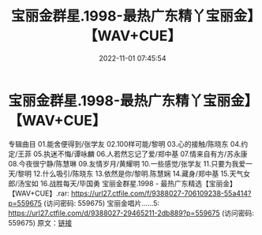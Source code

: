 ﻿---
title: 宝丽金群星.1998-最热广东精丫宝丽金】【WAV+CUE】
date: 2022-11-01 07:45:54
categories: WAV车载音乐、镜像
tags: 华语中文
---
# 宝丽金群星.1998-最热广东精丫宝丽金】【WAV+CUE】

专辑曲目
01.能舍便得到/张学友
02.100样可能/黎明
03.心的接触/陈晓东
04.约定/王菲
05.执迷不悔/谭咏麟
06.人若然忘记了爱/郑中基
07.情来自有方/苏永康
08.今夜很宁静/陈慧琳
09.友情岁月/黄耀明
10.一些感觉/张学友
11.只要为我爱一天/黎明
12.什么吸引/陈晓东
13.依然是你/黎明.陈慧娴
14.藏身/郑中基
15.天气女郎/汤宝如
16.战胜每天/毕国勇
宝丽金群星.1998 - 最热广东精选【宝丽金】【WAV+CUE】.rar: https://url27.ctfile.com/f/9388027-706109238-55a414?p=559675
(访问密码: 559675)
宝丽金唱片......5: https://url27.ctfile.com/d/9388027-29465211-2db889?p=559675
(访问密码: 559675)
原文：[链接](https://blog.sina.com.cn/s/blog_1647c7e760103104a.html)